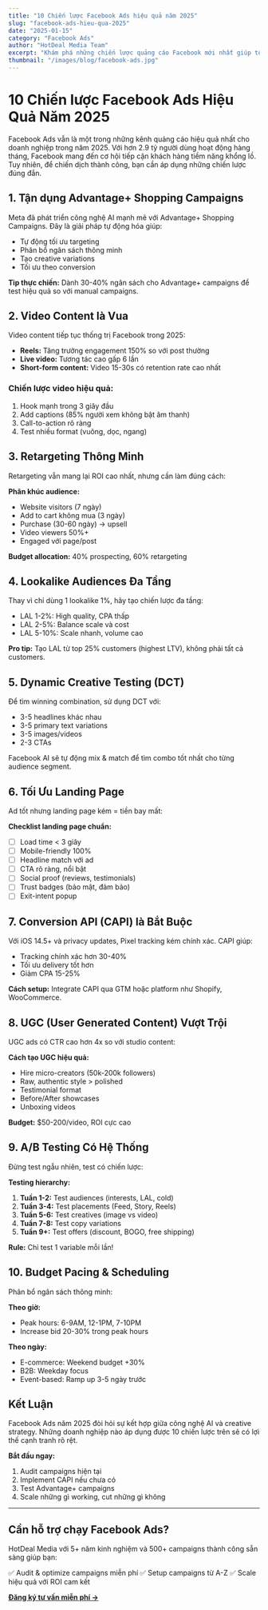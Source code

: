 ```yaml
---
title: "10 Chiến lược Facebook Ads hiệu quả năm 2025"
slug: "facebook-ads-hieu-qua-2025"
date: "2025-01-15"
category: "Facebook Ads"
author: "HotDeal Media Team"
excerpt: "Khám phá những chiến lược quảng cáo Facebook mới nhất giúp tối ưu chi phí và tăng tỷ lệ chuyển đổi cho doanh nghiệp của bạn."
thumbnail: "/images/blog/facebook-ads.jpg"
---
```


# 10 Chiến lược Facebook Ads Hiệu Quả Năm 2025

Facebook Ads vẫn là một trong những kênh quảng cáo hiệu quả nhất cho doanh nghiệp trong năm 2025. Với hơn 2.9 tỷ người dùng hoạt động hàng tháng, Facebook mang đến cơ hội tiếp cận khách hàng tiềm năng khổng lồ. Tuy nhiên, để chiến dịch thành công, bạn cần áp dụng những chiến lược đúng đắn.

## 1. Tận dụng Advantage+ Shopping Campaigns

Meta đã phát triển công nghệ AI mạnh mẽ với Advantage+ Shopping Campaigns. Đây là giải pháp tự động hóa giúp:

- Tự động tối ưu targeting
- Phân bổ ngân sách thông minh
- Tạo creative variations
- Tối ưu theo conversion

**Tip thực chiến:** Dành 30-40% ngân sách cho Advantage+ campaigns để test hiệu quả so với manual campaigns.

## 2. Video Content là Vua

Video content tiếp tục thống trị Facebook trong 2025:

- **Reels:** Tăng trưởng engagement 150% so với post thường
- **Live video:** Tương tác cao gấp 6 lần
- **Short-form content:** Video 15-30s có retention rate cao nhất

### Chiến lược video hiệu quả:

1. Hook mạnh trong 3 giây đầu
2. Add captions (85% người xem không bật âm thanh)
3. Call-to-action rõ ràng
4. Test nhiều format (vuông, dọc, ngang)

## 3. Retargeting Thông Minh

Retargeting vẫn mang lại ROI cao nhất, nhưng cần làm đúng cách:

**Phân khúc audience:**
- Website visitors (7 ngày)
- Add to cart không mua (3 ngày)
- Purchase (30-60 ngày) → upsell
- Video viewers 50%+
- Engaged với page/post

**Budget allocation:** 40% prospecting, 60% retargeting

## 4. Lookalike Audiences Đa Tầng

Thay vì chỉ dùng 1 lookalike 1%, hãy tạo chiến lược đa tầng:

- LAL 1-2%: High quality, CPA thấp
- LAL 2-5%: Balance scale và cost
- LAL 5-10%: Scale nhanh, volume cao

**Pro tip:** Tạo LAL từ top 25% customers (highest LTV), không phải tất cả customers.

## 5. Dynamic Creative Testing (DCT)

Để tìm winning combination, sử dụng DCT với:

- 3-5 headlines khác nhau
- 3-5 primary text variations
- 3-5 images/videos
- 2-3 CTAs

Facebook AI sẽ tự động mix & match để tìm combo tốt nhất cho từng audience segment.

## 6. Tối Ưu Landing Page

Ad tốt nhưng landing page kém = tiền bay mất:

**Checklist landing page chuẩn:**
- [ ] Load time < 3 giây
- [ ] Mobile-friendly 100%
- [ ] Headline match với ad
- [ ] CTA rõ ràng, nổi bật
- [ ] Social proof (reviews, testimonials)
- [ ] Trust badges (bảo mật, đảm bảo)
- [ ] Exit-intent popup

## 7. Conversion API (CAPI) là Bắt Buộc

Với iOS 14.5+ và privacy updates, Pixel tracking kém chính xác. CAPI giúp:

- Tracking chính xác hơn 30-40%
- Tối ưu delivery tốt hơn
- Giảm CPA 15-25%

**Cách setup:** Integrate CAPI qua GTM hoặc platform như Shopify, WooCommerce.

## 8. UGC (User Generated Content) Vượt Trội

UGC ads có CTR cao hơn 4x so với studio content:

**Cách tạo UGC hiệu quả:**
- Hire micro-creators (50k-200k followers)
- Raw, authentic style > polished
- Testimonial format
- Before/After showcases
- Unboxing videos

**Budget:** $50-200/video, ROI cực cao

## 9. A/B Testing Có Hệ Thống

Đừng test ngẫu nhiên, test có chiến lược:

**Testing hierarchy:**
1. **Tuần 1-2:** Test audiences (interests, LAL, cold)
2. **Tuần 3-4:** Test placements (Feed, Story, Reels)
3. **Tuần 5-6:** Test creatives (image vs video)
4. **Tuần 7-8:** Test copy variations
5. **Tuần 9+:** Test offers (discount, BOGO, free shipping)

**Rule:** Chỉ test 1 variable mỗi lần!

## 10. Budget Pacing & Scheduling

Phân bổ ngân sách thông minh:

**Theo giờ:**
- Peak hours: 6-9AM, 12-1PM, 7-10PM
- Increase bid 20-30% trong peak hours

**Theo ngày:**
- E-commerce: Weekend budget +30%
- B2B: Weekday focus
- Event-based: Ramp up 3-5 ngày trước

## Kết Luận

Facebook Ads năm 2025 đòi hỏi sự kết hợp giữa công nghệ AI và creative strategy. Những doanh nghiệp nào áp dụng được 10 chiến lược trên sẽ có lợi thế cạnh tranh rõ rệt.

**Bắt đầu ngay:**
1. Audit campaigns hiện tại
2. Implement CAPI nếu chưa có
3. Test Advantage+ campaigns
4. Scale những gì working, cut những gì không

---

## Cần hỗ trợ chạy Facebook Ads?

HotDeal Media với 5+ năm kinh nghiệm và 500+ campaigns thành công sẵn sàng giúp bạn:

✅ Audit & optimize campaigns miễn phí
✅ Setup campaigns từ A-Z
✅ Scale hiệu quả với ROI cam kết

**[Đăng ký tư vấn miễn phí →](#contact)**
